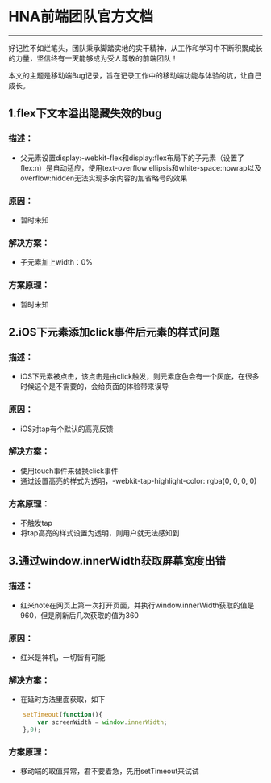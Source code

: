 # HNA前端团队官方文档
------
好记性不如烂笔头，团队秉承脚踏实地的实干精神，从工作和学习中不断积累成长的力量，坚信终有一天能够成为受人尊敬的前端团队！

本文的主题是移动端Bug记录，旨在记录工作中的移动端功能与体验的坑，让自己成长。

## 1.flex下文本溢出隐藏失效的bug

### 描述：
* 父元素设置display:-webkit-flex和display:flex布局下的子元素（设置了flex:n）是自动适应，使用text-overflow:ellipsis和white-space:nowrap以及overflow:hidden无法实现多余内容的加省略号的效果

### 原因：
* 暂时未知

### 解决方案：
* 子元素加上width：0%

### 方案原理：
* 暂时未知

## 2.iOS下元素添加click事件后元素的样式问题

### 描述：
* iOS下元素被点击，该点击是由click触发，则元素底色会有一个灰底，在很多时候这个是不需要的，会给页面的体验带来误导

### 原因：
* iOS对tap有个默认的高亮反馈

### 解决方案：
* 使用touch事件来替换click事件
* 通过设置高亮的样式为透明，-webkit-tap-highlight-color: rgba(0, 0, 0, 0)

### 方案原理：
* 不触发tap
* 将tap高亮的样式设置为透明，则用户就无法感知到

## 3.通过window.innerWidth获取屏幕宽度出错

### 描述：
* 红米note在网页上第一次打开页面，并执行window.innerWidth获取的值是960，但是刷新后几次获取的值为360

### 原因：
* 红米是神机，一切皆有可能

### 解决方案：
* 在延时方法里面获取，如下

```javascript
    setTimeout(function(){
        var screenWidth = window.innerWidth;
    },0);
```

### 方案原理：
* 移动端的取值异常，君不要着急，先用setTimeout来试试
